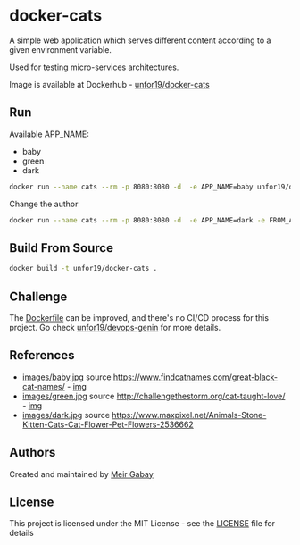 # docker-cats

A simple web application which serves different content according to a given environment variable.

Used for testing micro-services architectures.

Image is available at Dockerhub - [unfor19/docker-cats](https://hub.docker.com/r/unfor19/docker-cats)

## Run

Available APP_NAME:

- baby
- green
- dark

```bash
docker run --name cats --rm -p 8080:8080 -d  -e APP_NAME=baby unfor19/docker-cats
```

Change the author

```bash
docker run --name cats --rm -p 8080:8080 -d  -e APP_NAME=dark -e FROM_AUTHOR=darker unfor19/docker-cats
```

## Build From Source

```bash
docker build -t unfor19/docker-cats .
```

## Challenge

The [Dockerfile](https://github.com/unfor19/docker-cats/blob/master/Dockerfile) can be improved, and there's no CI/CD process for this project. Go check [unfor19/devops-genin](https://github.com/unfor19/devops-genin) for more details.

## References

- [images/baby.jpg](./images/baby.jpg) source https://www.findcatnames.com/great-black-cat-names/ - [img](https://t9b8t3v6.rocketcdn.me/wp-content/uploads/2014/10/black-cat-and-moon.jpg)
- [images/green.jpg](./images/green.jpg) source http://challengethestorm.org/cat-taught-love/ - [img](http://challengethestorm.org/wp-content/uploads/2017/03/cat-2083492_700x426.jpg)
- [images/dark.jpg](./images/dark.jpg) source https://www.maxpixel.net/Animals-Stone-Kitten-Cats-Cat-Flower-Pet-Flowers-2536662


## Authors

Created and maintained by [Meir Gabay](https://github.com/unfor19)

## License

This project is licensed under the MIT License - see the [LICENSE](https://github.com/unfor19/docker-cats/blob/master/LICENSE) file for details
